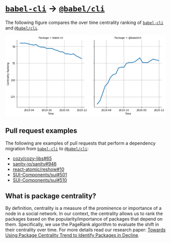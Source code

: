 # [`babel-cli`](https://www.npmjs.com/package/babel-cli) -> [`@babel/cli`](https://www.npmjs.com/package/@babel/cli)

The following figure compares the over time centrality ranking of [`babel-cli`](https://www.npmjs.com/package/babel-cli) and [`@babel/cli`](https://www.npmjs.com/package/@babel/cli).

![the centrality of babel-cli and @babel/cli](../figs/babel-cli_@babel_cli.png)

## Pull request examples

The following are examples of pull requests that perform a dependency migration from [`babel-cli`](https://www.npmjs.com/package/babel-cli) to [`@babel/cli`](https://www.npmjs.com/package/@babel/cli):

- [cozy/cozy-libs#65](https://github.com/cozy/cozy-libs/pull/65)
- [sanity-io/sanity#946](https://github.com/sanity-io/sanity/pull/946)
- [react-atomic/reshow#10](https://github.com/react-atomic/reshow/pull/10)
- [SUI-Components/sui#501](https://github.com/SUI-Components/sui/pull/501)
- [SUI-Components/sui#510](https://github.com/SUI-Components/sui/pull/510)

## What is package centrality?

By definition, centrality is a measure of the prominence or importance of a node in a social network.
In our context, the centrality allows us to rank the packages based on the popularity/importance of packages that depend on them.
Specifically, we use the PageRank algorithm to evaluate the shift in their centrality over time.
For more details read our research paper: [Towards Using Package Centrality Trend to Identify Packages in Decline](https://arxiv.org/abs/2107.10168).
